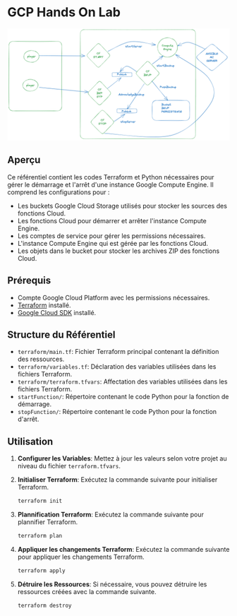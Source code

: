 # GCP Hands On Lab

![HLD](./benj/img/hld-mc-server.png "HLD Minecraft Server OnDemand")

## Aperçu

Ce référentiel contient les codes Terraform et Python nécessaires pour gérer le démarrage et l'arrêt d'une instance Google Compute Engine. Il comprend les configurations pour :

- Les buckets Google Cloud Storage utilisés pour stocker les sources des fonctions Cloud.
- Les fonctions Cloud pour démarrer et arrêter l'instance Compute Engine.
- Les comptes de service pour gérer les permissions nécessaires.
- L'instance Compute Engine qui est gérée par les fonctions Cloud.
- Les objets dans le bucket pour stocker les archives ZIP des fonctions Cloud.

## Prérequis

- Compte Google Cloud Platform avec les permissions nécessaires.
- [Terraform](https://www.terraform.io/downloads.html) installé.
- [Google Cloud SDK](https://cloud.google.com/sdk/docs/install) installé.

## Structure du Référentiel

- `terraform/main.tf`: Fichier Terraform principal contenant la définition des ressources.
- `terraform/variables.tf`: Déclaration des variables utilisées dans les fichiers Terraform.
- `terraform/terraform.tfvars`: Affectation des variables utilisées dans les fichiers Terraform.
- `startFunction/`: Répertoire contenant le code Python pour la fonction de démarrage.
- `stopFunction/`: Répertoire contenant le code Python pour la fonction d'arrêt.

## Utilisation

1. **Configurer les Variables**: Mettez à jour les valeurs selon votre projet au niveau du fichier `terraform.tfvars`.

2. **Initialiser Terraform**: Exécutez la commande suivante pour initialiser Terraform.

   ```bash
   terraform init
   ```

3. **Plannification Terraform**: Exécutez la commande suivante pour plannifier Terraform.

   ```bash
   terraform plan
   ```

4. **Appliquer les changements Terraform**: Exécutez la commande suivante pour appliquer les changements Terraform.

   ```bash
   terraform apply
   ```

5. **Détruire les Ressources**: Si nécessaire, vous pouvez détruire les ressources créées avec la commande suivante.

   ```bash
   terraform destroy
   ```

